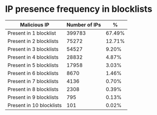 # IP presence frequency in blocklists
| Malicious IP | Number of IPs | % |
|----|----|----|
| Present in 1 blocklist | 399783 | 67.49% |
| Present in 2 blocklists | 75272 | 12.71% |
| Present in 3 blocklists | 54527 | 9.20% |
| Present in 4 blocklists | 28832 | 4.87% |
| Present in 5 blocklists | 17958 | 3.03% |
| Present in 6 blocklists | 8670 | 1.46% |
| Present in 7 blocklists | 4136 | 0.70% |
| Present in 8 blocklists | 2308 | 0.39% |
| Present in 9 blocklists | 795 | 0.13% |
| Present in 10 blocklists | 101 | 0.02% |
